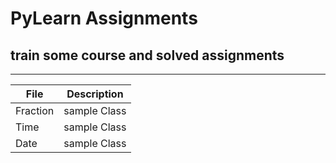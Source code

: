 # PyLearn Assignments
## train some course and solved assignments

---
| File      | Description |
| ----------- | ----------- |
|Fraction|sample Class|
|Time|sample Class|
|Date|sample Class|
